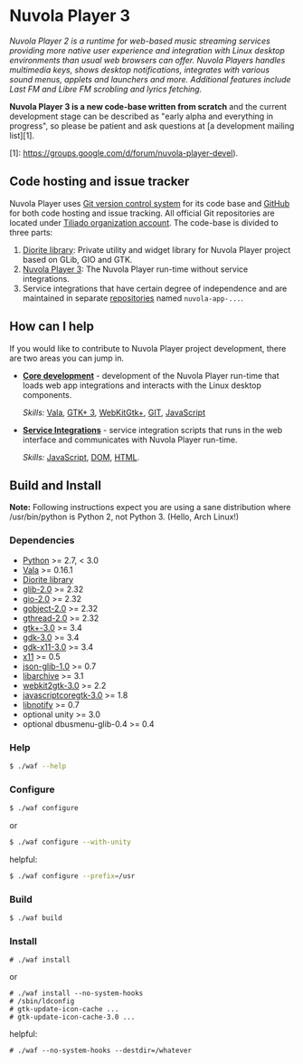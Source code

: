 Nuvola Player 3
===============

*Nuvola Player 2 is a runtime for web-based music streaming services providing more native user
experience and integration with Linux desktop environments than usual web browsers can offer.
Nuvola Players handles multimedia keys, shows desktop notifications, integrates with various sound
menus, applets and launchers and more. Additional features include Last FM and Libre FM scrobling
and lyrics fetching.*

**Nuvola Player 3 is a new code-base written from scratch** and the current development stage can be
described as "early alpha and everything in progress", so please be patient and ask questions at
[a development mailing list][1].

[1]: https://groups.google.com/d/forum/nuvola-player-devel).


Code hosting and issue tracker
------------------------------

Nuvola Player uses [Git version control system][2] for its code base and [GitHub][3] for
both code hosting and issue tracking. All official Git repositories are located under
[Tiliado organization account](https://github.com/>tiliado). The code-base is divided to three parts:

 1. [Diorite library](https://github.com/tiliado/diorite): Private utility and widget library for
    Nuvola Player project based on GLib, GIO and GTK.
 2. [Nuvola Player 3](https://github.com/tiliado/nuvolaplayer): The Nuvola Player run-time without
    service integrations.
 3. Service integrations that have certain degree of independence and are maintained in separate
    [repositories](https://github.com/tiliado) named ``nuvola-app-...``.

[2]: https://github.com
[3]: http://git-scm.com/


How can I help
--------------

If you would like to contribute to Nuvola Player project development, there are two areas you can
jump in.

  * [**Core development**][4] - development of the Nuvola Player run-time that loads web app
    integrations and interacts with the Linux desktop components.
    
    *Skills:*
    [Vala](https://wiki.gnome.org/Projects/Vala),
    [GTK+ 3](http://www.gtk.org/),
    [WebKitGtk+](http://webkitgtk.org/),
    [GIT](http://git-scm.com/),
    [JavaScript](https://developer.mozilla.org/en/docs/Web/JavaScript)

  * [**Service Integrations**][5] - service integration scripts that runs in the web
    interface and communicates with Nuvola Player run-time.
    
    *Skills:*
    [JavaScript](https://developer.mozilla.org/en/docs/Web/JavaScript),
    [DOM](https://developer.mozilla.org/en-US/docs/Web/API/Document_Object_Model),
    [HTML](https://developer.mozilla.org/en-US/docs/Web/HTML).

[4]: http://tiliado.github.io/nuvolaplayer/development/core.html
[5]: http://tiliado.github.io/nuvolaplayer/development/apps.html

Build and Install
-----------------

**Note:** Following instructions expect you are using a sane distribution
where /usr/bin/python is Python 2, not Python 3. (Hello, Arch Linux!)

### Dependencies

  * [Python](http://python.org) >= 2.7, < 3.0
  * [Vala](https://wiki.gnome.org/Projects/Vala) >= 0.16.1
  * [Diorite library](https://github.com/tiliado/diorite)
  * [glib-2.0](https://wiki.gnome.org/Projects/GLib) >= 2.32
  * [gio-2.0](https://wiki.gnome.org/Projects/GLib) >= 2.32
  * [gobject-2.0](https://wiki.gnome.org/Projects/GLib) >= 2.32
  * [gthread-2.0](https://wiki.gnome.org/Projects/GLib) >= 2.32
  * [gtk+-3.0](http://www.gtk.org/) >= 3.4
  * [gdk-3.0](http://www.gtk.org/) >= 3.4
  * [gdk-x11-3.0](http://www.gtk.org/) >= 3.4
  * [x11](http://www.x.org/wiki/) >= 0.5
  * [json-glib-1.0](https://wiki.gnome.org/Projects/JsonGlib) >= 0.7
  * [libarchive](http://www.libarchive.org/) >= 3.1
  * [webkit2gtk-3.0](http://webkitgtk.org/) >= 2.2
  * [javascriptcoregtk-3.0](http://webkitgtk.org/) >= 1.8
  * [libnotify](https://git.gnome.org/browse/libnotify/) >= 0.7
  * optional unity >= 3.0
  * optional dbusmenu-glib-0.4 >= 0.4

### Help

```sh
$ ./waf --help
```

### Configure

```sh
$ ./waf configure
```

or

```sh    
$ ./waf configure --with-unity
```

helpful:

```sh    
$ ./waf configure --prefix=/usr
```

### Build

```sh
$ ./waf build
```

### Install

```
# ./waf install
```

or

```    
# ./waf install --no-system-hooks
# /sbin/ldconfig
# gtk-update-icon-cache ...
# gtk-update-icon-cache-3.0 ...
```

helpful:

```
# ./waf --no-system-hooks --destdir=/whatever
```
